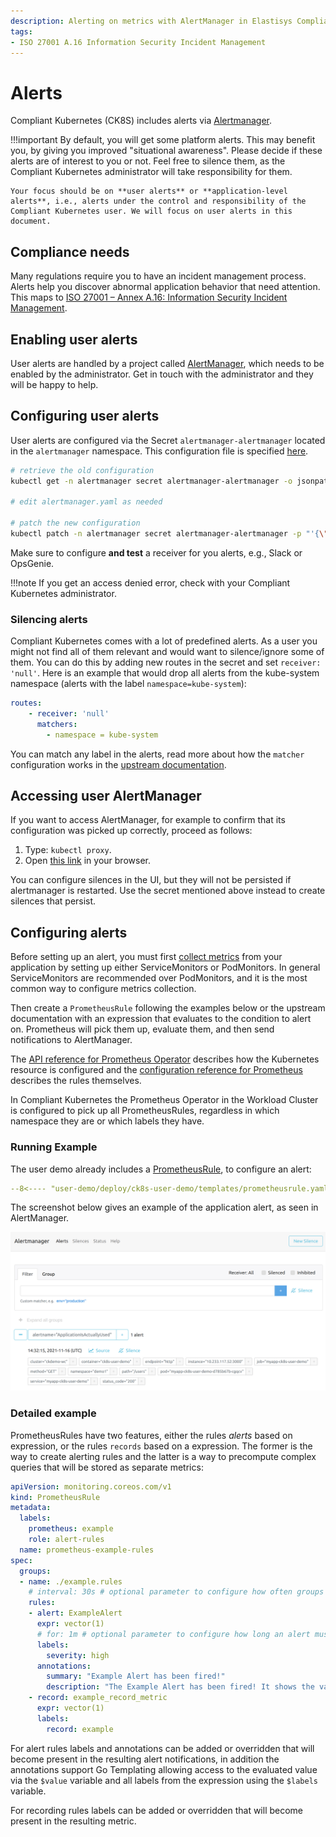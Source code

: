 ```yaml
---
description: Alerting on metrics with AlertManager in Elastisys Compliant Kubernetes, the security-focused Kubernetes distribution.
tags:
- ISO 27001 A.16 Information Security Incident Management
---
```


# Alerts

Compliant Kubernetes (CK8S) includes alerts via [Alertmanager](https://prometheus.io/docs/introduction/overview/alerting/latest/alertmanager/).

!!!important
    By default, you will get some platform alerts. This may benefit you, by giving you improved "situational awareness". Please decide if these alerts are of interest to you or not. Feel free to silence them, as the Compliant Kubernetes administrator will take responsibility for them.

    Your focus should be on **user alerts** or **application-level alerts**, i.e., alerts under the control and responsibility of the Compliant Kubernetes user. We will focus on user alerts in this document.

## Compliance needs

Many regulations require you to have an incident management process. Alerts help you discover abnormal application behavior that need attention. This maps to [ISO 27001 – Annex A.16: Information Security Incident Management](https://www.isms.online/iso-27001/annex-a-16-information-security-incident-management/).

## Enabling user alerts

User alerts are handled by a project called [AlertManager](https://prometheus.io/docs/introduction/overview/alerting/latest/alertmanager/), which needs to be enabled by the administrator. Get in touch with the administrator and they will be happy to help.

## Configuring user alerts

User alerts are configured via the Secret `alertmanager-alertmanager` located in the `alertmanager` namespace. This configuration file is specified [here](https://prometheus.io/docs/introduction/overview/alerting/latest/configuration/#configuration-file).

```bash
# retrieve the old configuration
kubectl get -n alertmanager secret alertmanager-alertmanager -o jsonpath='{.data.alertmanager\.yaml}' | base64 -d > alertmanager.yaml

# edit alertmanager.yaml as needed

# patch the new configuration
kubectl patch -n alertmanager secret alertmanager-alertmanager -p "'{\"data\":{\"alertmanager.yaml\":\"$(base64 -w 0 < alertmanager.yaml)\"}}'"
```

Make sure to configure **and test** a receiver for you alerts, e.g., Slack or OpsGenie.

!!!note
    If you get an access denied error, check with your Compliant Kubernetes administrator.

### Silencing alerts

Compliant Kubernetes comes with a lot of predefined alerts. As a user you might not find all of them relevant and would want to silence/ignore some of them. You can do this by adding new routes in the secret and set `receiver: 'null'`. Here is an example that would drop all alerts from the kube-system namespace (alerts with the label `namespace=kube-system`):

```yaml
routes:
    - receiver: 'null'
      matchers:
        - namespace = kube-system
```

You can match any label in the alerts, read more about how the `matcher` configuration works in the [upstream documentation](https://prometheus.io/docs/introduction/overview/alerting/latest/configuration/#matcher).

## Accessing user AlertManager

If you want to access AlertManager, for example to confirm that its configuration was picked up correctly, proceed as follows:

1. Type: `kubectl proxy`.
2. Open [this link](http://127.0.0.1:8001/api/v1/namespaces/alertmanager/services/alertmanager-operated:9093/proxy/) in your browser.

You can configure silences in the UI, but they will not be persisted if alertmanager is restarted. Use the secret mentioned above instead to create silences that persist.

## Configuring alerts

Before setting up an alert, you must first [collect metrics](metrics.md) from your application by setting up either ServiceMonitors or PodMonitors. In general ServiceMonitors are recommended over PodMonitors, and it is the most common way to configure metrics collection.

Then create a `PrometheusRule` following the examples below or the upstream documentation with an expression that evaluates to the condition to alert on. Prometheus will pick them up, evaluate them, and then send notifications to AlertManager.

The [API reference for Prometheus Operator](https://prometheus-operator.dev/docs/operator/api/#monitoring.coreos.com/v1.PrometheusRule) describes how the Kubernetes resource is configured and the [configuration reference for Prometheus](https://prometheus.io/docs/introduction/overview/prometheus/latest/configuration/alerting_rules/) describes the rules themselves.

In Compliant Kubernetes the Prometheus Operator in the Workload Cluster is configured to pick up all PrometheusRules, regardless in which namespace they are or which labels they have.

### Running Example

<!--user-demo-alerts-start-->

The user demo already includes a [PrometheusRule](https://github.com/elastisys/compliantkubernetes/blob/main/user-demo/deploy/ck8s-user-demo/templates/prometheusrule.yaml), to configure an alert:

```yaml
--8<---- "user-demo/deploy/ck8s-user-demo/templates/prometheusrule.yaml"
```

The screenshot below gives an example of the application alert, as seen in AlertManager.

![Example of User Demo Alerts](../img/user-demo-alerts.png)

<!--user-demo-alerts-end-->

### Detailed example

PrometheusRules have two features, either the rules *alerts* based on expression, or the rules `records` based on a expression.
The former is the way to create alerting rules and the latter is a way to precompute complex queries that will be stored as separate metrics:

```yaml
apiVersion: monitoring.coreos.com/v1
kind: PrometheusRule
metadata:
  labels:
    prometheus: example
    role: alert-rules
  name: prometheus-example-rules
spec:
  groups:
  - name: ./example.rules
    # interval: 30s # optional parameter to configure how often groups of rules are evaluated
    rules:
    - alert: ExampleAlert
      expr: vector(1)
      # for: 1m # optional parameter to configure how long an alert must be triggered to be fired
      labels:
        severity: high
      annotations:
        summary: "Example Alert has been fired!"
        description: "The Example Alert has been fired! It shows the value {{ $value }}."
    - record: example_record_metric
      expr: vector(1)
      labels:
        record: example
```

For alert rules labels and annotations can be added or overridden that will become present in the resulting alert notifications, in addition the annotations support Go Templating allowing access to the evaluated value via the `$value` variable and all labels from the expression using the `$labels` variable.

For recording rules labels can be added or overridden that will become present in the resulting metric.
